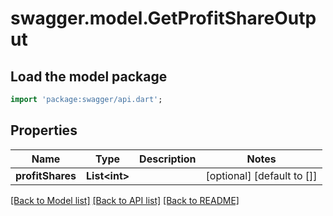 # swagger.model.GetProfitShareOutput

## Load the model package
```dart
import 'package:swagger/api.dart';
```

## Properties
Name | Type | Description | Notes
------------ | ------------- | ------------- | -------------
**profitShares** | **List&lt;int&gt;** |  | [optional] [default to []]

[[Back to Model list]](../README.md#documentation-for-models) [[Back to API list]](../README.md#documentation-for-api-endpoints) [[Back to README]](../README.md)


